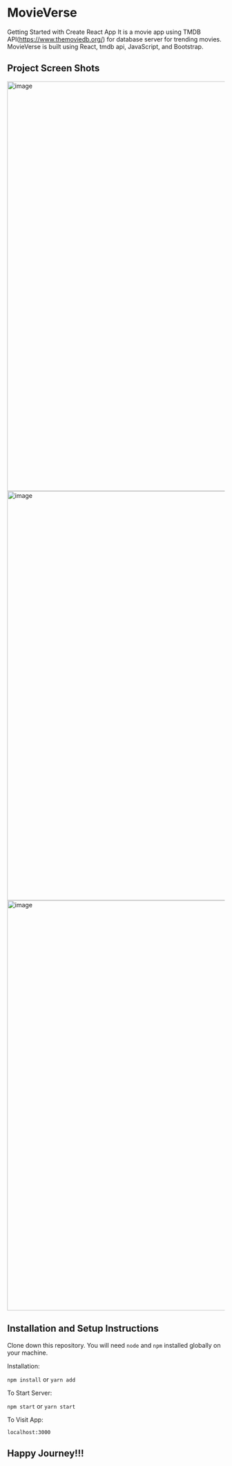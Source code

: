 # MovieVerse
Getting Started with Create React App
It is a movie app using TMDB API(https://www.themoviedb.org/) for database server for trending movies.
MovieVerse is built using React, tmdb api, JavaScript, and Bootstrap.

## Project Screen Shots
<img width="948" alt="image" src="https://user-images.githubusercontent.com/75837395/206210424-6cd11992-801b-4441-b1fd-b055c3679c3c.png">
<img width="947" alt="image" src="https://user-images.githubusercontent.com/75837395/206210796-ef67d831-db1c-4a6d-9b12-c51971aa7043.png">
<img width="949" alt="image" src="https://user-images.githubusercontent.com/75837395/206211253-a94cac69-ce10-42fc-b356-2dc60375141d.png">


## Installation and Setup Instructions
Clone down this repository. You will need `node` and `npm` installed globally on your machine.  

Installation:

`npm install` or `yarn add`

To Start Server:

`npm start` or `yarn start` 

To Visit App:

`localhost:3000`

## Happy Journey!!!
